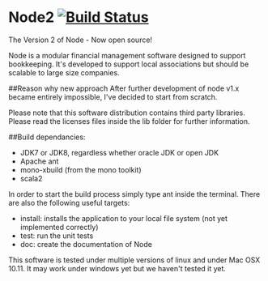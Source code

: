 # Node2 [![Build Status](https://travis-ci.org/Technikradio/Node2.svg?branch=master)](https://travis-ci.org/Technikradio/Node2)
The Version 2 of Node - Now open source!

Node is a modular financial management software designed to support bookkeeping.
It's developed to support local associations but should be scalable to large size
companies.

##Reason why new approach
After further development of node v1.x became entirely impossible, I've decided
to start from scratch.

Please note that this software distribution contains third party libraries.
Please read the licenses files inside the lib folder for further information.

##Build dependancies:
 * JDK7 or JDK8, regardless whether oracle JDK or open JDK
 * Apache ant
 * mono-xbuild (from the mono toolkit)
 * scala2

In order to start the build process simply type ant inside the terminal.
There are also the following useful targets:
 * install: installs the application to your local file system
   (not yet implemented correctly)
 * test: run the unit tests
 * doc: create the documentation of Node

This software is tested under multiple versions of linux and under Mac OSX 10.11.
It may work under windows yet but we haven't tested it yet.
